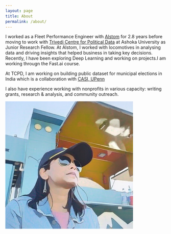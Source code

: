 ```yaml
---
layout: page
title: About
permalink: /about/
---
```


I worked as a Fleet Performance Engineer with [Alstom](https://www.alstom.com/) for 2.8 years before moving to work with [Trivedi Centre for Political Data](https://tcpd.ashoka.edu.in/) at Ashoka University as Junior Research Fellow. At Alstom, I worked with locomotives in analysing data and driving insights that helped business in taking key decisions. Recently, I have been exploring Deep Learning and working on projects.I am working througn the Fast.ai course. 

At TCPD, I am working on building public dataset for municipal elections in India which is a collaboration with [CASI, UPenn](https://casi.sas.upenn.edu/)

I also have experience working with nonprofits in various capacity: writing grants, research & analysis, and community outreach.


![image](/assets/srishti.jpg)

